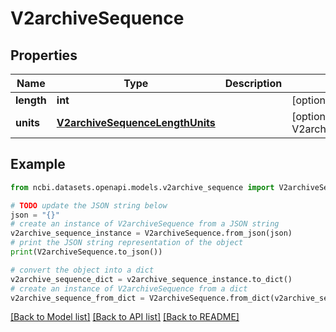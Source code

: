 # V2archiveSequence


## Properties

Name | Type | Description | Notes
------------ | ------------- | ------------- | -------------
**length** | **int** |  | [optional] 
**units** | [**V2archiveSequenceLengthUnits**](V2archiveSequenceLengthUnits.md) |  | [optional] [default to V2archiveSequenceLengthUnits.SEQUENCE_LENGTH_UNITS_UNSPECIFIED]

## Example

```python
from ncbi.datasets.openapi.models.v2archive_sequence import V2archiveSequence

# TODO update the JSON string below
json = "{}"
# create an instance of V2archiveSequence from a JSON string
v2archive_sequence_instance = V2archiveSequence.from_json(json)
# print the JSON string representation of the object
print(V2archiveSequence.to_json())

# convert the object into a dict
v2archive_sequence_dict = v2archive_sequence_instance.to_dict()
# create an instance of V2archiveSequence from a dict
v2archive_sequence_from_dict = V2archiveSequence.from_dict(v2archive_sequence_dict)
```
[[Back to Model list]](../README.md#documentation-for-models) [[Back to API list]](../README.md#documentation-for-api-endpoints) [[Back to README]](../README.md)


